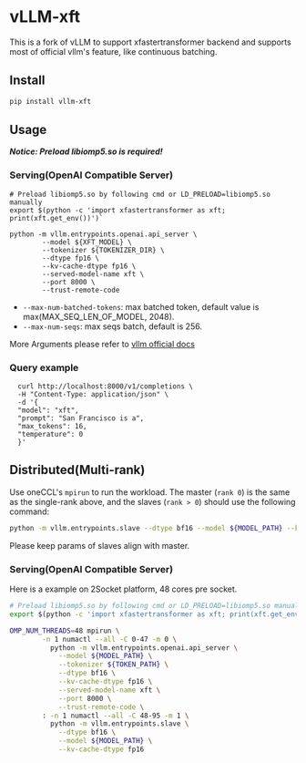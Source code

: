 # vLLM-xft
This is a fork of vLLM to support xfastertransformer backend and supports most of official vllm's feature, like continuous batching.

## Install
```bash
pip install vllm-xft
```

## Usage
***Notice: Preload libiomp5.so is required!***

### Serving(OpenAI Compatible Server)
```shell
# Preload libiomp5.so by following cmd or LD_PRELOAD=libiomp5.so manually
export $(python -c 'import xfastertransformer as xft; print(xft.get_env())')`

python -m vllm.entrypoints.openai.api_server \
        --model ${XFT_MODEL} \
        --tokenizer ${TOKENIZER_DIR} \
        --dtype fp16 \
        --kv-cache-dtype fp16 \
        --served-model-name xft \
        --port 8000 \
        --trust-remote-code 
```
- `--max-num-batched-tokens`: max batched token, default value is max(MAX_SEQ_LEN_OF_MODEL, 2048).
- `--max-num-seqs`: max seqs batch, default is 256.  

More Arguments please refer to [vllm official docs](https://docs.vllm.ai/en/latest/models/engine_args.html)  

### Query example
```shell
  curl http://localhost:8000/v1/completions \
  -H "Content-Type: application/json" \
  -d '{
  "model": "xft",
  "prompt": "San Francisco is a",
  "max_tokens": 16,
  "temperature": 0
  }'
```

## Distributed(Multi-rank)
Use oneCCL's `mpirun` to run the workload. The master (`rank 0`) is the same as the single-rank above, and the slaves (`rank > 0`) should use the following command:
```bash
python -m vllm.entrypoints.slave --dtype bf16 --model ${MODEL_PATH} --kv-cache-dtype fp16
```
Please keep params of slaves align with master.

### Serving(OpenAI Compatible Server)
Here is a example on 2Socket platform, 48 cores pre socket.
```bash
# Preload libiomp5.so by following cmd or LD_PRELOAD=libiomp5.so manually
export $(python -c 'import xfastertransformer as xft; print(xft.get_env())')`

OMP_NUM_THREADS=48 mpirun \
        -n 1 numactl --all -C 0-47 -m 0 \
          python -m vllm.entrypoints.openai.api_server \
            --model ${MODEL_PATH} \
            --tokenizer ${TOKEN_PATH} \
            --dtype bf16 \
            --kv-cache-dtype fp16 \
            --served-model-name xft \
            --port 8000 \
            --trust-remote-code \
        : -n 1 numactl --all -C 48-95 -m 1 \
          python -m vllm.entrypoints.slave \
            --dtype bf16 \
            --model ${MODEL_PATH} \
            --kv-cache-dtype fp16
```